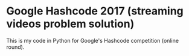 # Google Hashcode 2017 (streaming videos problem solution)
This is my code in Python for Google's Hashcode competition (online round).
